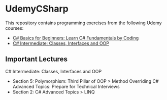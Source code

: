 # UdemyCSharp
This repository contains programming exercises from the following Udemy courses:
- [C# Basics for Beginners: Learn C# Fundamentals by Coding](https://www.udemy.com/course/csharp-tutorial-for-beginners/)
- [C# Intermediate: Classes, Interfaces and OOP](https://www.udemy.com/course/csharp-intermediate-classes-interfaces-and-oop/)


## Important Lectures
C# Intermediate: Classes, Interfaces and OOP
- Section 5: Polymorphism: Third Pillar of OOP > Method Overriding
C# Advanced Topics: Prepare for Technical Interviews
- Section 2: C# Advanced Topics > LINQ